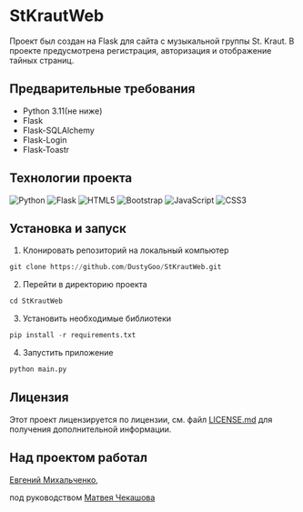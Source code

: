 # StKrautWeb
Проект был создан на Flask для сайта c музыкальной группы St. Kraut. 
В проекте предусмотрена регистрация, авторизация и отображение тайных страниц.

## Предварительные требования
  * Python 3.11(не ниже) 
  * Flask 
  * Flask-SQLAlchemy 
  * Flask-Login 
  * Flask-Toastr 
## Технологии проекта

![Python](https://img.shields.io/badge/python-3670A0?style=for-the-badge&logo=python&logoColor=ffdd54)
![Flask](https://img.shields.io/badge/flask-%23000.svg?style=for-the-badge&logo=flask&logoColor=white)
![HTML5](https://img.shields.io/badge/html5-%23E34F26.svg?style=for-the-badge&logo=html5&logoColor=white)
![Bootstrap](https://img.shields.io/badge/bootstrap-%23563D7C.svg?style=for-the-badge&logo=bootstrap&logoColor=white)
![JavaScript](https://img.shields.io/badge/javascript-%23323330.svg?style=for-the-badge&logo=javascript&logoColor=%23F7DF1E)
![CSS3](https://img.shields.io/badge/css3-%231572B6.svg?style=for-the-badge&logo=css3&logoColor=white)

## Установка и запуск
1. Клонировать репозиторий на локальный компьютер
```python
git clone https://github.com/DustyGoo/StKrautWeb.git
```

2. Перейти в директорию проекта
```python
cd StKrautWeb
```

3. Установить необходимые библиотеки
```python
pip install -r requirements.txt
```

4. Запустить приложение
```python
python main.py
```
## Лицензия
Этот проект лицензируется по лицензии, см. файл [LICENSE.md](https://github.com/DustyGoo/StKrautWeb/blob/main/LICENSE)
для получения дополнительной информации.

## Над проектом работал
[Евгений Михальченко](https://github.com/DustyGoo),

под руководством [Матвея Чекашова](https://github.com/Ryize)
